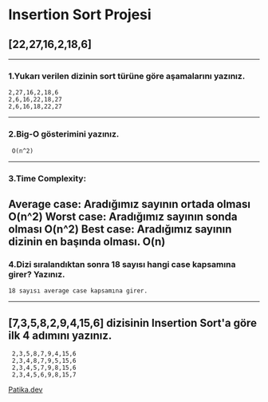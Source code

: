 # Insertion Sort Projesi
## [22,27,16,2,18,6] 
 
 ---
 
 ### 1.Yukarı verilen dizinin sort türüne göre aşamalarını yazınız.
 
 ```
 2,27,16,2,18,6
 2,6,16,22,18,27
 2,6,16,18,22,27
```
---
 ### 2.Big-O gösterimini yazınız.
```
 O(n^2)
```
---
 ### 3.Time Complexity:
Average case: Aradığımız sayının ortada olması
O(n^2)
Worst case: Aradığımız sayının sonda olması
O(n^2)
Best case: Aradığımız sayının dizinin en başında olması.
O(n)
---
 ### 4.Dizi sıralandıktan sonra 18 sayısı hangi case kapsamına girer? Yazınız.
```
18 sayısı average case kapsamına girer.
```
---

## [7,3,5,8,2,9,4,15,6] dizisinin Insertion Sort'a göre ilk 4 adımını yazınız.
```
 2,3,5,8,7,9,4,15,6
 2,3,4,8,7,9,5,15,6
 2,3,4,5,7,9,8,15,6
 2,3,4,5,6,9,8,15,7
```

[Patika.dev](https://www.patika.dev/tr)